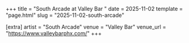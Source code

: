 +++
title = "South Arcade at Valley Bar "
date = 2025-11-02
template = "page.html"
slug = "2025-11-02-south-arcade"

[extra]
artist = "South Arcade"
venue = "Valley Bar"
venue_url = "https://www.valleybarphx.com/"
+++
